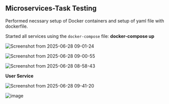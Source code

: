 ## Microservices-Task Testing 

Performed necssary setup of Docker containers and setup of yaml file with dockerfile.

Started all services using the `docker-compose` file:
  **docker-compose up**


  ![Screenshot from 2025-06-28 09-01-24](https://github.com/user-attachments/assets/ebbed727-c29c-41e8-a6f9-347c664aced1)


  ![Screenshot from 2025-06-28 09-00-55](https://github.com/user-attachments/assets/6202293b-3a3d-4bb3-b271-971ca1994079)

  ![Screenshot from 2025-06-28 08-58-43](https://github.com/user-attachments/assets/8b8d841b-c4c8-4b16-8273-aae4a370e117)



**User Service**

  ![Screenshot from 2025-06-28 09-41-20](https://github.com/user-attachments/assets/1665b8bb-d618-4c05-9274-449901b3bef3)

  ![image](https://github.com/user-attachments/assets/4c3feef0-3dea-4c85-9123-7d4a34a98164)
